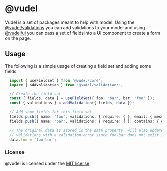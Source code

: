# @vudel
Vudel is a set of packages meant to help with model.  Using the [@vudel/validations](https://github.com/tspayne87/vudel/tree/main/validations)
you can add validations to your model and using [@vudel/ui](https://github.com/tspayne87/vudel/tree/main/ui) you can pass a set of
fields into a UI component to create a form on the page.

## Usage
The following is a simple usage of creating a field set and adding some fields

```typescript
  import { useFieldSet } from '@vudel/core';
  import { addValidation } from '@vudel/validations';

  // Create the field set
  const { fields, data } = useFieldSet({ foo: 'bar', bar: 'foo' });
  const { validations } = addValidation({ fields, data });

  // Add some fields for this field set
  fields.push({ name: 'foo', validations: { require: { }, email: { message: 'Needs to be an email' } } });
  fields.push({ name: 'bar', validations: { require: { }, contains: { options: ['foo', 'bar'] } } });

  // The original data is stored in the data property, will also update the
  // validations with a validation error since foo-bar does not exist in the contains validation.
  data.foo = 'foo-bar';
```

### License
@vudel is licensed under the [MIT license](https://opensource.org/licenses/MIT).